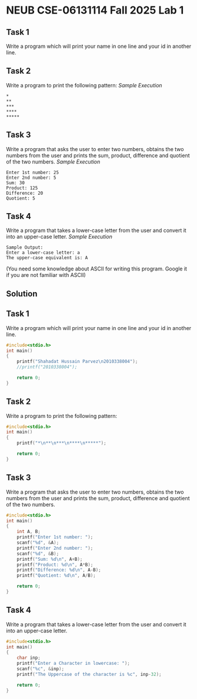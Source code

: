 # NEUB CSE-06131114 Fall 2025 Lab 1

## Task 1
Write a program which will print your name in one line and your id in another line.

## Task 2
Write a program to print the following pattern:
_Sample Execution_
```
* 
** 
*** 
**** 
*****
```

## Task 3
Write a program that asks the user to enter two numbers, obtains the two numbers from the user and prints the sum, product, difference and quotient of the two numbers.
_Sample Execution_
```
Enter 1st number: 25 
Enter 2nd number: 5 
Sum: 30 
Product: 125 
Difference: 20 
Quotient: 5
```

## Task 4
Write a program that takes a lower-case letter from the user and convert it into an upper-case letter. 
_Sample Execution_
```
Sample Output: 
Enter a lower-case letter: a 
The upper-case equivalent is: A 
```
(You need some knowledge about ASCII for writing this program. Google it if you are not familiar with ASCII) 


## Solution
## Task 1
Write a program which will print your name in one line and your id in another line.
```c
#include<stdio.h>
int main()
{
    printf("Shahadat Hussain Parvez\n2010338004");
    //printf("2010338004");

    return 0;
}
```

## Task 2
Write a program to print the following pattern:
```c
#include<stdio.h>
int main()
{
    printf("*\n**\n***\n****\n*****");

    return 0;
}
```


## Task 3
Write a program that asks the user to enter two numbers, obtains the two numbers from the user and prints the sum, product, difference and quotient of the two numbers.
```c
#include<stdio.h>
int main()
{
    int A, B;
    printf("Enter 1st number: ");
    scanf("%d", &A);
    printf("Enter 2nd number: ");
    scanf("%d", &B);
    printf("Sum: %d\n", A+B);
    printf("Product: %d\n", A*B);
    printf("Difference: %d\n", A-B);
    printf("Quotient: %d\n", A/B);

    return 0;
}
```


## Task 4
Write a program that takes a lower-case letter from the user and convert it into an upper-case letter. 
```c
#include<stdio.h>
int main()
{
    char inp;
    printf("Enter a Character in lowercase: ");
    scanf("%c", &inp);
    printf("The Uppercase of the character is %c", inp-32);

    return 0;
}
```
